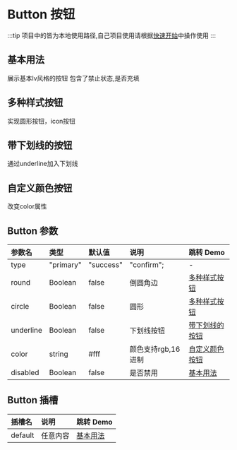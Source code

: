 
# Button 按钮
:::tip
项目中的皆为本地使用路径,自己项目使用请根据[快速开始](/guide/quick-start/)中操作使用
:::
## 基本用法
展示基本lv风格的按钮 包含了禁止状态,是否充填
<demo src="./demo-codes/demo.vue" desc="基本样式按钮"></demo>
## 多种样式按钮
实现圆形按钮，icon按钮
<demo src="./demo-codes/demo-round.vue" desc="通过传入参数改变按钮形状"></demo>

## 带下划线的按钮
通过underline加入下划线
<demo src="./demo-codes/demo-underline.vue" desc="通过underline加入下划线"></demo>

## 自定义颜色按钮
改变color属性
<demo src="./demo-codes/demo-color.vue" desc="改变color属性"></demo>

## Button 参数
| 参数名 | 类型 | 默认值 | 说明 | 跳转 Demo |
| :---- | :---- | :---- | :---- | :--------- |
|  type    |"primary"|"success"|"confirm"; |   -   |  更新于v0.0.1-alpha.2   | [基本用法](#基本用法)|
|  round    | Boolean  |   false   |   倒圆角边   | [多种样式按钮](#多种样式按钮)      |
|  circle    | Boolean  |   false   |   圆形   |     [多种样式按钮](#多种样式按钮)      |
|  underline    | Boolean  |   false   |   下划线按钮   |[带下划线的按钮](#带下划线的按钮)      |
|  color    | string  |   #fff   |   颜色支持rgb,16进制   | [自定义颜色按钮](#自定义颜色按钮)      |
|  disabled    | Boolean  |   false   |  是否禁用 |[基本用法](#基本用法)|
## Button 插槽
| 插槽名 | 说明 | 跳转 Demo |
| :---- | :---- | :--------- |
|   default   |  任意内容  | [基本用法](#基本用法)   |





